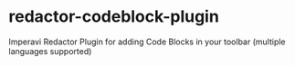# redactor-codeblock-plugin
Imperavi Redactor Plugin for adding Code Blocks in your toolbar (multiple languages supported)
